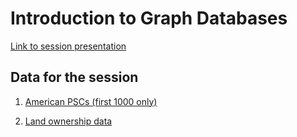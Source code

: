 # Introduction to Graph Databases 

[Link to session presentation](https://docs.google.com/presentation/d/1WkyDiEHnprh3UgQlElCNxaM0lGKTHlrg3Jp8kS8R7AY/edit?usp=sharing)

## Data for the session 

1. [American PSCs (first 1000 only)](https://raw.githubusercontent.com/leilahaddou/leilahaddou.github.io/master/PSCAmericansCombined1000.csv)

2. [Land ownership data](https://raw.githubusercontent.com/leilahaddou/leilahaddou.github.io/master/LandOwnershipAmericansMinimal.csv)
